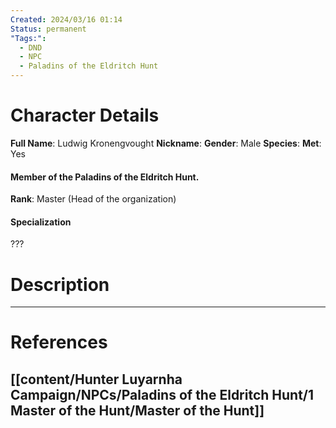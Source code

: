 ```yaml
---
Created: 2024/03/16 01:14
Status: permanent
"Tags:":
  - DND
  - NPC
  - Paladins of the Eldritch Hunt
---
```

# Character Details
**Full Name**: Ludwig Kronengvought
**Nickname**:
**Gender**: Male
**Species**: 
**Met**: Yes
#### Member of the Paladins of the Eldritch Hunt.
**Rank**: Master (Head of the organization)
#### Specialization
???

# Description

---
# References
## [[content/Hunter Luyarnha Campaign/NPCs/Paladins of the Eldritch Hunt/1 Master of the Hunt/Master of the Hunt]]